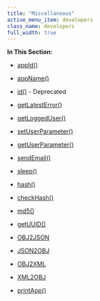 ```yaml
---
title: "Miscellaneous"
active_menu_item: developers
class_name: developers
full_width: true
---
```



**In This Section:**

 - [appId()](/developers/user-guide/scripting-apis/server-side-api/ssj-object/miscellaneous/appid)

 - [appName()](/developers/user-guide/scripting-apis/server-side-api/ssj-object/miscellaneous/appname)

 - [id()](/developers/user-guide/scripting-apis/server-side-api/ssj-object/miscellaneous/id) - Deprecated

 - [getLatestError()](/developers/user-guide/scripting-apis/server-side-api/ssj-object/miscellaneous/getlatesterror)

 - [getLoggedUser()](/developers/user-guide/scripting-apis/server-side-api/ssj-object/miscellaneous/getloggeduser2)

 - [setUserParameter()](/developers/user-guide/scripting-apis/server-side-api/ssj-object/miscellaneous/setuserparameter)

 - [getUserParameter()](/developers/user-guide/scripting-apis/server-side-api/ssj-object/miscellaneous/getuserparameter)

 - [sendEmail()](/developers/user-guide/scripting-apis/server-side-api/ssj-object/miscellaneous/sendemail2)

 - [sleep()](/developers/user-guide/scripting-apis/server-side-api/ssj-object/miscellaneous/sleep)

 - [hash()](/developers/user-guide/scripting-apis/server-side-api/ssj-object/miscellaneous/cryptblowfish)

 - [checkHash()](/developers/user-guide/scripting-apis/server-side-api/ssj-object/miscellaneous/checkcryptblowfish)

 - [md5()](/developers/user-guide/scripting-apis/server-side-api/ssj-object/miscellaneous/md5)

 - [getUUID()](/developers/user-guide/scripting-apis/server-side-api/ssj-object/miscellaneous/getuuid)

 - [OBJ2JSON](/developers/user-guide/scripting-apis/server-side-api/ssj-object/miscellaneous/obj2json)

 - [JSON2OBJ](/developers/user-guide/scripting-apis/server-side-api/ssj-object/miscellaneous/json2obj)

 - [OBJ2XML](/developers/user-guide/scripting-apis/server-side-api/ssj-object/miscellaneous/obj2xml)

 - [XML2OBJ](/developers/user-guide/scripting-apis/server-side-api/ssj-object/miscellaneous/xml2obj)

 - [printApp()](/developers/user-guide/scripting-apis/client-api/app-functions/printapp)

